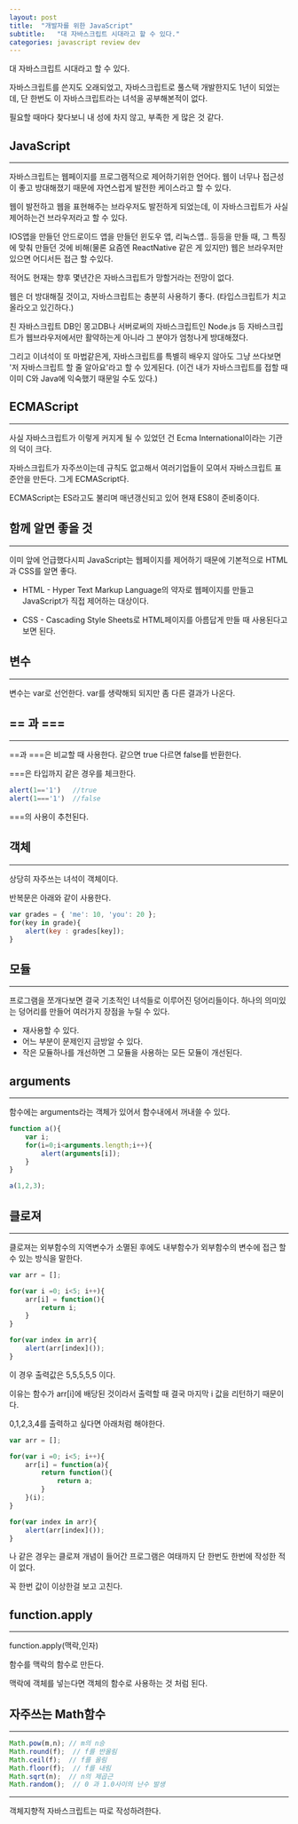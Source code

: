 ```yaml
---
layout: post
title:  "개발자를 위한 JavaScript"
subtitle:   "대 자바스크립트 시대라고 할 수 있다."
categories: javascript review dev
---
```


대 자바스크립트 시대라고 할 수 있다.

자바스크립트를 쓴지도 오래되었고, 자바스크립트로 풀스택 개발한지도 1년이 되었는데, 단 한번도 이 자바스크립트라는 녀석을 공부해본적이 없다.

필요할 때마다 찾다보니 내 성에 차지 않고, 부족한 게 많은 것 같다.

## JavaScript
---
자바스크립트는 웹페이지를 프로그램적으로 제어하기위한 언어다. 웹이 너무나 접근성이 좋고 방대해졌기 때문에 자연스럽게 발전한 케이스라고 할 수 있다.

웹이 발전하고 웹을 표현해주는 브라우저도 발전하게 되었는데, 이 자바스크립트가 사실 제어하는건 브라우저라고 할 수 있다.

IOS앱을 만들던 안드로이드 앱을 만들던 윈도우 앱, 리눅스앱.. 등등을 만들 때, 그 특징에 맞춰 만들던 것에 비해(물론 요즘엔 ReactNative 같은 게 있지만) 웹은 브라우저만 있으면 어디서든 접근 할 수있다.

적어도 현재는 향후 몇년간은 자바스크립트가 망할거라는 전망이 없다.

웹은 더 방대해질 것이고, 자바스크립트는 충분히 사용하기 좋다. (타입스크립트가 치고올라오고 있긴하다.)

친 자바스크립트 DB인 몽고DB나 서버로써의 자바스크립트인 Node.js 등 자바스크립트가 웹브라우저에서만 활약하는게 아니라 그 분야가 엄청나게 방대해졌다.

그리고 이녀석이 또 마법같은게, 자바스크립트를 특별히 배우지 않아도 그냥 쓰다보면 '저 자바스크립트 할 줄 알아요'라고 할 수 있게된다. (이건 내가 자바스크립트를 접할 때 이미 C와 Java에 익숙했기 때문일 수도 있다.)

## ECMAScript
---
사실 자바스크립트가 이렇게 커지게 될 수 있었던 건 Ecma International이라는 기관의 덕이 크다.

자바스크립트가 자주쓰이는데 규칙도 없고해서 여러기업들이 모여서 자바스크립트 표준안을 만든다. 그게 ECMAScript다.

ECMAScript는 ES라고도 불리며 매년갱신되고 있어 현재 ES8이 준비중이다.

## 함께 알면 좋을 것
---
이미 앞에 언급했다시피 JavaScript는 웹페이지를 제어하기 때문에 기본적으로 HTML과 CSS를 알면 좋다.

- HTML - Hyper Text Markup Language의 약자로 웹페이지를 만들고 JavaScript가 직접 제어하는 대상이다.

- CSS - Cascading Style Sheets로 HTML페이지를 아름답게 만들 때 사용된다고 보면 된다.

## 변수
---
변수는 var로 선언한다. var를 생략해되 되지만 좀 다른 결과가 나온다.

## == 과 ===
---
==과 ===은 비교할 때 사용한다. 같으면 true 다르면 false를 반환한다.

===은 타입까지 같은 경우를 체크한다.

```js
alert(1=='1')   //true
alert(1==='1')  //false
```

===의 사용이 추천된다.

## 객체
---
상당히 자주쓰는 녀석이 객체이다. 

반복문은 아래와 같이 사용한다.

```js
var grades = { 'me': 10, 'you': 20 };
for(key in grade){
    alert(key : grades[key]);
} 
```

## 모듈
---
프로그램을 쪼개다보면 결국 기초적인 녀석들로 이루어진 덩어리들이다. 하나의 의미있는 덩어리를 만들어 여러가지 장점을 누릴 수 있다.

- 재사용할 수 있다.
- 어느 부분이 문제인지 금방알 수 있다.
- 작은 모듈하나를 개선하면 그 모듈을 사용하는 모든 모듈이 개선된다.

## arguments
---
함수에는 arguments라는 객체가 있어서 함수내에서 꺼내쓸 수 있다.

```js
function a(){
    var i;
    for(i=0;i<arguments.length;i++){
        alert(arguments[i]);
    }
}

a(1,2,3);
```

## 클로져
---
클로져는 외부함수의 지역변수가 소멸된 후에도 내부함수가 외부함수의 변수에 접근 할 수 있는 방식을 말한다.

```js
var arr = [];

for(var i =0; i<5; i++){
    arr[i] = function(){
        return i;
    }
}

for(var index in arr){
    alert(arr[index]());
}
```

이 경우 출력값은 5,5,5,5,5 이다.

이유는 함수가 arr[i]에 배당된 것이라서 출력할 때 결국 마지막 i 값을 리턴하기 때문이다.

0,1,2,3,4를 출력하고 싶다면 아래처럼 해야한다.

```js
var arr = [];

for(var i =0; i<5; i++){
    arr[i] = function(a){
        return function(){
            return a;
        }
    }(i);
}

for(var index in arr){
    alert(arr[index]());
}
```

나 같은 경우는 클로져 개념이 들어간 프로그램은 여태까지 단 한번도 한번에 작성한 적이 없다.

꼭 한번 값이 이상한걸 보고 고친다.

## function.apply
---
function.apply(맥락,인자)

함수를 맥락의 함수로 만든다.

맥락에 객체를 넣는다면 객체의 함수로 사용하는 것 처럼 된다.

## 자주쓰는 Math함수
---
```js
Math.pow(m,n); // m의 n승
Math.round(f);  // f를 반올림
Math.ceil(f);  // f를 올림
Math.floor(f);  // f를 내림
Math.sqrt(n);  // n의 제곱근
Math.random();  // 0 과 1.0사이의 난수 발생
```

---

객체지향적 자바스크립트는 따로 작성하려한다.
